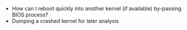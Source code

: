 - How can I reboot quickly into another kernel (if available) by-passing BIOS process?
- Dumping a crashed kernel for later analysis